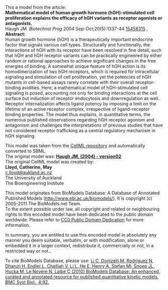 

This a model from the article:  
**Mathematical model of human growth hormone (hGH)-stimulated cell proliferation explains the efficacy of hGH variants as receptor agonists or antagonists.**   
Haugh JM. _Biotechnol Prog_ 2004 Sep-Oct;20(5):1337-44
[15458315](http://www.ncbi.nlm.nih.gov/pubmed/15458315) ,  
**Abstract:**   
Human growth hormone (hGH) is a therapeutically important endocrine factor
that signals various cell types. Structurally and functionally, the
interactions of hGH with its receptor have been resolved in fine detail, such
that hGH and hGH receptor variants can be practically engineered by either
random or rational approaches to achieve significant changes in the free
energies of binding. A somewhat unique feature of hGH action is its
homodimerization of two hGH receptors, which is required for intracellular
signaling and stimulation of cell proliferation, yet the potencies of hGH
mutants in cell-based assays rarely correlate with their overall receptor-
binding avidities. Here, a mathematical model of hGH-stimulated cell signaling
is posed, accounting not only for binding interactions at the cell surface but
induction of receptor endocytosis and downregulation as well. Receptor
internalization affects ligand potency by imposing a limit on the lifetime of
an active receptor complex, irrespective of ligand-receptor binding
properties. The model thus explains, in quantitative terms, the numerous
published observations regarding hGH receptor agonism and antagonism and
challenges the interpretations of previous studies that have not considered
receptor trafficking as a central regulatory mechanism in hGH signaling.

This model was taken from the [CellML
repository](http://www.cellml.org/models) and automatically converted to SBML.  
The original model was: [ **Haugh JM. (2004) - version02**
](http://www.cellml.org/models/haugh_2004_version02)  
The original CellML model was created by:  
**Lloyd, Catherine, May**   
c.lloyd@aukland.ac.nz  
The University of Auckland  
The Bioengineering Institute  

This model originates from BioModels Database: A Database of Annotated
Published Models (http://www.ebi.ac.uk/biomodels/). It is copyright (c)
2005-2011 The BioModels.net Team.  
To the extent possible under law, all copyright and related or neighbouring
rights to this encoded model have been dedicated to the public domain
worldwide. Please refer to [CC0 Public Domain
Dedication](http://creativecommons.org/publicdomain/zero/1.0/) for more
information.

In summary, you are entitled to use this encoded model in absolutely any
manner you deem suitable, verbatim, or with modification, alone or embedded it
in a larger context, redistribute it, commercially or not, in a restricted way
or not..  
  
To cite BioModels Database, please use: [Li C, Donizelli M, Rodriguez N,
Dharuri H, Endler L, Chelliah V, Li L, He E, Henry A, Stefan MI, Snoep JL,
Hucka M, Le Novère N, Laibe C (2010) BioModels Database: An enhanced, curated
and annotated resource for published quantitative kinetic models. BMC Syst
Biol., 4:92.](http://www.ncbi.nlm.nih.gov/pubmed/20587024)

